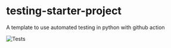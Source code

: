 # testing-starter-project
A template to use automated testing in python with github action

![Tests](https://github.com/denisfan/testing-starter-project/actions/workflows/tests.yml/badge.svg)
